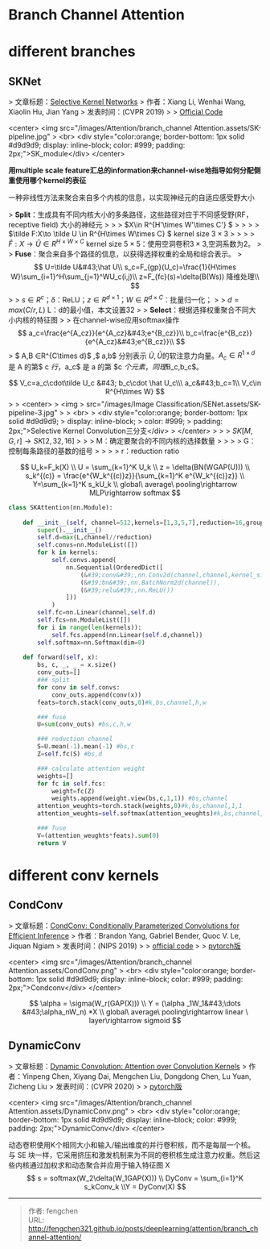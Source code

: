 # Branch Channel Attention

# different branches

## SKNet

&gt; 文章标题：[Selective Kernel Networks](https://arxiv.org/abs/1903.06586)
&gt; 作者：Xiang Li, Wenhai Wang, Xiaolin Hu, Jian Yang
&gt; 发表时间：(CVPR 2019)
&gt;
&gt; [Official Code](https://github.com/implus/SKNet)

&lt;center&gt;
&lt;img 
src=&#34;/images/Attention/branch_channel Attention.assets/SK-pipeline.jpg&#34; &gt;
&lt;br&gt;
&lt;div style=&#34;color:orange; border-bottom: 1px solid #d9d9d9;
display: inline-block;
color: #999;
padding: 2px;&#34;&gt;SK_module&lt;/div&gt;
&lt;/center&gt;

**用multiple scale feature汇总的information来channel-wise地指导如何分配侧重使用哪个kernel的表征**

一种非线性方法来聚合来自多个内核的信息，以实现神经元的自适应感受野大小


&gt; **Split**：生成具有不同内核大小的多条路径，这些路径对应于不同感受野(RF，receptive field) 大小的神经元
&gt;
&gt; &gt; $X\in R^{H&#39;\times W&#39;\times C&#39;} $
&gt; &gt;
&gt; &gt; $\tilde F:X\to \tilde U \in R^{H\times W\times C} $    kernel size $3\times3$
&gt; &gt;
&gt; &gt; $\hat F:X\to \hat U \in R^{H\times W\times C}$   kernel size $5\times5$：使用空洞卷积$3\times3$,空洞系数为2。
&gt;
&gt; **Fuse**：聚合来自多个路径的信息，以获得选择权重的全局和综合表示。 
&gt;
$$
    U=\tilde U&#43;\hat U\\
    s_c=F_{gp}(U_c)=\frac{1}{H\times W}\sum_{i=1}^H\sum_{j=1}^WU_c(i,j)\\
    z=F_{fc}(s)=\delta(B(Ws)) 降维处理\\
$$
&gt;
&gt; $s\in R^c$；$\delta$：ReLU；$z\in R^{d\times1}$；$W\in R^{d\times C}$：批量归一化；
&gt;
&gt; $d=max(C/r,L)$       L：d的最小值，本文设置32
&gt;
&gt; **Select**：根据选择权重聚合不同大小内核的特征图
&gt;
&gt; 在channel-wise应用softmax操作
$$
    a_c=\frac{e^{A_cz}}{e^{A_cz}&#43;e^{B_cz}}\\
    b_c=\frac{e^{B_cz}}{e^{A_cz}&#43;e^{B_cz}}\\
$$
&gt; $ A,B ∈R^{C\times d}$ ,$ a,b$ 分别表示 $\tilde U,\hat U$的软注意力向量。$A_c ∈ R^{1\times d }$是 A 的第$ c $行，$a_c$ 是 a 的第 $c $个元素，同理$B_c,b_c$。

$$
    V_c=a_c\cdot\tilde U_c &#43; b_c\cdot \hat U_c\\\
    a_c&#43;b_c=1\\
    V_c\in R^{H\times W}
$$
&gt; 
&gt; &lt;center&gt;
&gt; &lt;img 
&gt; src=&#34;/images/Image Classification/SENet.assets/SK-pipeline-3.jpg&#34; &gt;
&gt; &lt;br&gt;
&gt; &lt;div style=&#34;color:orange; border-bottom: 1px solid #d9d9d9;
&gt; display: inline-block;
&gt; color: #999;
&gt; padding: 2px;&#34;&gt;Selective Kernel Convolution三分支&lt;/div&gt;
&gt; &lt;/center&gt;
&gt;
&gt;
&gt;  $SK[M,G,r]\to SK[2,32,16]$
&gt;
&gt; &gt; M：确定要聚合的不同内核的选择数量
&gt; &gt;
&gt; &gt; G：控制每条路径的基数的组号
&gt; &gt;
&gt; &gt; r：reduction ratio

$$
    U_k=F_k(X)
    \\ U = \sum_{k=1}^K U_k
    \\ z = \delta(BN(WGAP(U)))
    \\ s_k^{(c)} = \frac{e^{W_k^{(c)}z}}{\sum_{k=1}^K e^{W_k^{(c)}z}}
    \\ Y=\sum_{k=1}^K s_kU_k
    \\ global\ average\ pooling\rightarrow MLP\rightarrow softmax
$$

```python
class SKAttention(nn.Module):
    
    def __init__(self, channel=512,kernels=[1,3,5,7],reduction=16,group=1,L=32):
        super().__init__()
        self.d=max(L,channel//reduction)
        self.convs=nn.ModuleList([])
        for k in kernels:
            self.convs.append(
                nn.Sequential(OrderedDict([
                    (&#39;conv&#39;,nn.Conv2d(channel,channel,kernel_size=k,padding=k//2,groups=group)),
                    (&#39;bn&#39;,nn.BatchNorm2d(channel)),
                    (&#39;relu&#39;,nn.ReLU())
                ]))
            )
        self.fc=nn.Linear(channel,self.d)
        self.fcs=nn.ModuleList([])
        for i in range(len(kernels)):
            self.fcs.append(nn.Linear(self.d,channel))
        self.softmax=nn.Softmax(dim=0)
        
    def forward(self, x):
        bs, c, _, _ = x.size()
        conv_outs=[]
        ### split
        for conv in self.convs:
            conv_outs.append(conv(x))
        feats=torch.stack(conv_outs,0)#k,bs,channel,h,w

        ### fuse
        U=sum(conv_outs) #bs,c,h,w

        ### reduction channel
        S=U.mean(-1).mean(-1) #bs,c
        Z=self.fc(S) #bs,d

        ### calculate attention weight
        weights=[]
        for fc in self.fcs:
            weight=fc(Z)
            weights.append(weight.view(bs,c,1,1)) #bs,channel
        attention_weughts=torch.stack(weights,0)#k,bs,channel,1,1
        attention_weughts=self.softmax(attention_weughts)#k,bs,channel,1,1

        ### fuse
        V=(attention_weughts*feats).sum(0)
        return V
```

# different conv kernels

## CondConv

&gt; 文章标题：[CondConv: Conditionally Parameterized Convolutions for Efficient Inference](https://arxiv.org/abs/1904.04971?context=cs.LG)
&gt; 作者：Brandon Yang, Gabriel Bender, Quoc V. Le, Jiquan Ngiam
&gt; 发表时间：(NIPS 2019)
&gt;
&gt; [official code](https://github.com/tensorflow/tpu/tree/master/models/official/efficientnet/condconv)
&gt;
&gt; [pytorch版](https://github.com/xmu-xiaoma666/External-Attention-pytorch/blob/master/model/conv/CondConv.py)



&lt;center&gt;
&lt;img 
src=&#34;/images/Attention/branch_channel Attention.assets/CondConv.png&#34; &gt;
&lt;br&gt;
&lt;div style=&#34;color:orange; border-bottom: 1px solid #d9d9d9;
display: inline-block;
color: #999;
padding: 2px;&#34;&gt;Condconv&lt;/div&gt;
&lt;/center&gt;

$$
    \alpha = \sigma(W_r(GAP(X)))
    \\ Y = (\alpha _1W_1&#43;\dots &#43;\alpha_nW_n) *X
    \\ global\ average\ pooling\rightarrow linear \ layer\rightarrow sigmoid
$$

## DynamicConv

&gt; 文章标题：[Dynamic Convolution: Attention over Convolution Kernels](https://arxiv.org/abs/1912.03458)
&gt; 作者：Yinpeng Chen, Xiyang Dai, Mengchen Liu, Dongdong Chen, Lu Yuan, Zicheng Liu
&gt; 发表时间：(CVPR 2020)
&gt;
&gt; [pytorch版](https://github.com/xmu-xiaoma666/External-Attention-pytorch/blob/master/model/conv/DynamicConv.py)

&lt;center&gt;
&lt;img 
src=&#34;/images/Attention/branch_channel Attention.assets/DynamicConv.png&#34; &gt;
&lt;br&gt;
&lt;div style=&#34;color:orange; border-bottom: 1px solid #d9d9d9;
display: inline-block;
color: #999;
padding: 2px;&#34;&gt;DynamicConv&lt;/div&gt;
&lt;/center&gt;

动态卷积使用K个相同大小和输入/输出维度的并行卷积核，而不是每层一个核。与 SE 块一样，它采用挤压和激发机制来为不同的卷积核生成注意力权重。然后这些内核通过加权求和动态聚合并应用于输入特征图 X
$$
    s = softmax(W_2\delta(W_1GAP(X)))
    \\ DyConv = \sum_{i=1}^K s_kConv_k
    \\Y = DyConv(X)
$$


---

> 作者: fengchen  
> URL: http://fengchen321.github.io/posts/deeplearning/attention/branch_channel-attention/  

